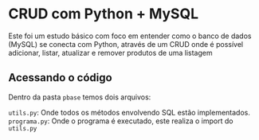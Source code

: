 # CRUD com Python + MySQL

Este foi um estudo básico com foco em entender como o banco de dados (MySQL) se conecta com Python, através de um CRUD onde é possível adicionar, listar, atualizar e remover produtos de uma listagem

## Acessando o código

Dentro da pasta `pbase` temos dois arquivos:

`utils.py`: Onde todos os métodos envolvendo SQL estão implementados.
`programa.py`: Onde o programa é executado, este realiza o import do `utils.py`
